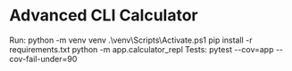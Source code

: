 # Advanced CLI Calculator

Run:
python -m venv venv
.\venv\Scripts\Activate.ps1
pip install -r requirements.txt
python -m app.calculator_repl
Tests:
pytest --cov=app --cov-fail-under=90
